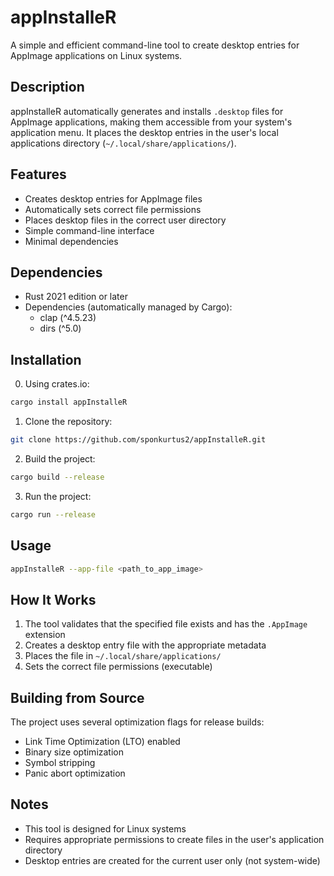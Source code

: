 # appInstalleR

A simple and efficient command-line tool to create desktop entries for AppImage applications on Linux systems.

## Description

appInstalleR automatically generates and installs `.desktop` files for AppImage applications, making them accessible from your system's application menu. It places the desktop entries in the user's local applications directory (`~/.local/share/applications/`).

## Features

- Creates desktop entries for AppImage files
- Automatically sets correct file permissions
- Places desktop files in the correct user directory
- Simple command-line interface
- Minimal dependencies

## Dependencies

- Rust 2021 edition or later
- Dependencies (automatically managed by Cargo):
  - clap (^4.5.23)
  - dirs (^5.0)

## Installation

0. Using crates.io:

```bash
cargo install appInstalleR
```

1. Clone the repository:

```bash
git clone https://github.com/sponkurtus2/appInstalleR.git
```

2. Build the project:
```bash
cargo build --release
```

3. Run the project:
```bash
cargo run --release
```

## Usage

```bash
appInstalleR --app-file <path_to_app_image>
```

## How It Works

1. The tool validates that the specified file exists and has the `.AppImage` extension
2. Creates a desktop entry file with the appropriate metadata
3. Places the file in `~/.local/share/applications/`
4. Sets the correct file permissions (executable)

## Building from Source

The project uses several optimization flags for release builds:
- Link Time Optimization (LTO) enabled
- Binary size optimization
- Symbol stripping
- Panic abort optimization

## Notes

- This tool is designed for Linux systems
- Requires appropriate permissions to create files in the user's application directory
- Desktop entries are created for the current user only (not system-wide)